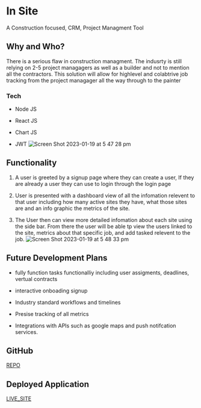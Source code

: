# In Site

A Construction focused, CRM, Project Managment Tool

## Why and Who?

There is a serious flaw in construction managment. The indusrty is still relying on 2-5 project managagers as well as a builder and not to mention all the contractors. This solution will allow for highlevel and colabtrive job tracking from the project managager all the way through to the painter

### Tech

- Node JS

- React JS

- Chart JS

- JWT
![Screen Shot 2023-01-19 at 5 47 28 pm](https://user-images.githubusercontent.com/107826386/213374630-b7651c33-a1a0-4a3e-a2c0-e2121c5514b6.png)


## Functionality

1. A user is greeted by a signup page where they can create a user, If they are already a user they can use to login through the login page

2. User is presented with a dashboard view of all the infomation relevent to that user including how many active sites they have, what those sites are and an info graphic the metrics of the site.

3. The User then can view more detailed infomation about each site using the side bar. From there the user will be able tp view the users linked to the site, metrics about that specific job, and add tasked relevent to the job.
![Screen Shot 2023-01-19 at 5 48 33 pm](https://user-images.githubusercontent.com/107826386/213374660-a13e2583-13fc-4b51-87a6-e696874dc49b.png)

## Future Development Plans

- fully function tasks functionalliy including user assigments, deadlines, vertual contracts

- interactive onboading signup

- Industry standard workflows and timelines

- Presise tracking of all metrics

- Integrations with APIs such as google maps and push notifcation services.

## GitHub

[REPO](https://github.com/AlexMastroianni/in-site)

## Deployed Application

[LIVE_SITE](https://still-brushlands-64043.herokuapp.com/signup)

